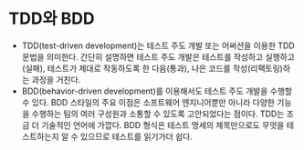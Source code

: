 # TDD와 BDD

- TDD(test-driven development)는 테스트 주도 개발 또는 어써션을 이용한 TDD 문법을 의미한다. 간단히 설명하면 테스트 주도 개발은 테스트를 작성하고 실행하고(실패), 테스트가 제대로 작동하도록 한 다음(통과), 나은 코드를 작성(리팩토링)하는 과정을 거친다.
- BDD(behavior-driven development)를 이용해서도 테스트 주도 개발을 수행할 수 있다. BDD 스타일의 주요 이점은 소프트웨어 엔지니어뿐만 아니라 다양한 기능을 수행하는 팀의 여러 구성원과 소통할 수 있도록 고안되었다는 점이다. TDD는 조금 더 기술적인 언어에 가깝다. BDD 형식은 테스트 명세의 제목만으로도 무엇을 테스트하는지 알 수 있으므로 테스트를 읽기가더 쉽다.
